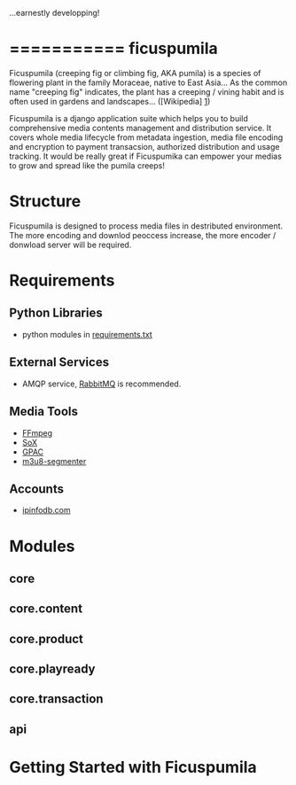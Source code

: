 ...earnestly developping!

===========
ficuspumila
===========

Ficuspumila (creeping fig or climbing fig, AKA pumila) is a species of flowering plant in the family Moraceae, native to East Asia... As the common name "creeping fig" indicates, the plant has a creeping / vining habit and is often used in gardens and landscapes... ([Wikipedia] [1])

  [1]: http://en.wikipedia.org/wiki/Ficus_pumila "Wikipedia"

Ficuspumila is a django application suite which helps you to build comprehensive media contents management and distribution service. It covers whole media lifecycle from metadata ingestion, media file encoding and encryption to payment transacsion, authorized distribution and usage tracking. It would be really great if Ficuspumika can empower your medias to grow and spread like the pumila creeps!

Structure
=========

Ficuspumila is designed to process media files in destributed environment. The more encoding and downlod peoccess increase, the more encoder / donwload server will be required.

Requirements
============

Python Libraries
----------------

* python modules in [requirements.txt](blob/master/src/requirements.txt "requirements.txt")

External Services
-----------------

* AMQP service, [RabbitMQ](http://www.rabbitmq.com/ "RabbitMQ") is recommended.

Media Tools
-----------

* [FFmpeg](http://www.ffmpeg.org/ "FFmpeg")
* [SoX](http://sox.sourceforge.net/ "SoX")
* [GPAC](http://gpac.wp.mines-telecom.fr/mp4box/ "GPAC")
* [m3u8-segmenter](https://github.com/johnf/m3u8-segmenter "m3u8-segmenter")

Accounts
--------

* [ipinfodb.com](http://ipinfodb.com/ "ipinfodb.com")

Modules
=======

core
----

core.content
------------

core.product
------------

core.playready
--------------

core.transaction
----------------

api
---

Getting Started with Ficuspumila
================================